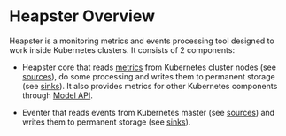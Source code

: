 Heapster Overview
===================

Heapster is a monitoring metrics and events processing tool designed to work inside Kubernetes clusters. It consists of 2 components:

* Heapster core that reads [metrics](storage-schema.md) from Kubernetes cluster nodes (see [sources](source-configuration.md)), 
do some processing and writes them to permanent storage (see [sinks](sink-configuration.md)). 
It also provides metrics for other Kubernetes components through [Model API](model.md).

* Eventer that reads events from Kubernetes master (see [sources](source-configuration.md)) and writes them to permanent storage
(see [sinks](sink-configuration.md)).

